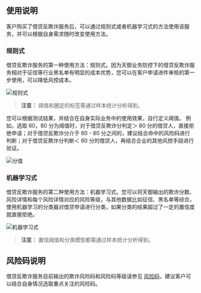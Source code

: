## 使用说明
客户购买了借贷反欺诈服务后，可以通过规则式或者机器学习式的方法使用该服务，并可以根据自身需求随时改变使用方法。
### 规则式
借贷反欺诈服务的第一种使用方法：规则式。因为天御业务防控下的借贷反欺诈服务相对于征信等行业黑名单有明显的成本优势，您可以在客户申请进件审核的第一步使用，可以降低风控成本。

![规则式](http://imgcache.tcecqpoc.fsphere.cn/image/main.qcloudimg.com/raw/6a124b3b3980f1cbd977bceee49ce215.png)
>**注意：**
>阈值和圈定的标签需通过样本统计分析得到。

您可以根据测试结果，并结合在自身实际业务中的使用效果，自行定义阈值。 例如，选取 60，80 分为阈值时，对于借贷反欺诈分判定＞ 80 分的借贷人，直接拒绝申请；对于借贷反欺诈分介于 60 - 80 分之间的，建议结合命中的风险码进行判断；对于借贷反欺诈分判断＜ 60 分的借贷人，再结合企业的其他风控手段进行验证。

![分值](http://imgcache.tcecqpoc.fsphere.cn/image/main.qcloudimg.com/raw/33f44ef47ba2c93accbce504afaf6f37.png)

### 机器学习式
借贷反欺诈服务的第二种使用方法：机器学习式。您可以将天御输出的欺诈分数、风险详情和每个风险详情对应的风险等级，与其他数据比如征信、黑名单等综合，使用机器学习的分类器对借贷申请进行分类，如果分类的结果超过了一定的置信度就直接拒绝。

![机器学习式](http://imgcache.tcecqpoc.fsphere.cn/image/main.qcloudimg.com/raw/4a2e1eb6a56f1b36af14d982894bbd34.png)
>**注意：**
>置信阈值和分类模型都需通过样本统计分析得到。

## 风险码说明
借贷反欺诈服务目前输出的欺诈风险码和风险码等级请参见 [风险码](http://tcecqpoc.fsphere.cn/document/product/668/14278)，建议客户可以结合自身情况选取重点关注的风险码。






